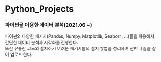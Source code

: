 # Python_Projects
### 파이썬을 이용한 데이터 분석(2021.06 ~)

파이썬의 다양한 패키지(Pandas, Numpy, Matplotlib, Seaborn, ...)들을 이용해서 간단한 데이터 분석과 시각화를 진행한다.  
또한 유용한 코드와 설치하기 어려운 패키지들의 설치 방법을 정리하여 관련 파일을 같이 업로드 한다.
